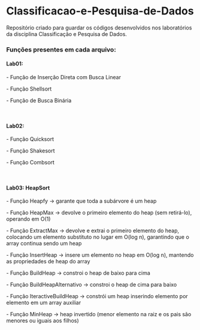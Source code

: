 # Classificacao-e-Pesquisa-de-Dados
Repositório criado para guardar os códigos desenvolvidos nos laboratórios da disciplina Classificação e Pesquisa de Dados.


<h3>Funções presentes em cada arquivo:</h3>

<h4>Lab01:</h4>
<p>- Função de Inserção Direta com Busca Linear</p>
<p>- Função Shellsort</p>
<p>- Função de Busca Binária</p>

<br>

<h4>Lab02:</h4>
<p>- Função Quicksort</p>
<p>- Função Shakesort</p>
<p>- Função Combsort</p>

<br>

<h4>Lab03: HeapSort</h4>
<p>- Função Heapfy -> garante que toda a subárvore é um heap </p>
<p>- Função HeapMax -> devolve o primeiro elemento do heap (sem retirá-lo), operando em O(1)</p>
<p>- Função ExtractMax -> devolve e extrai o primeiro elemento do heap, colocando um elemento substituto no lugar em O(log n), garantindo que o array continua sendo um heap</p>
<p>- Função InsertHeap -> insere um elemento no heap em O(log n), mantendo as propriedades de heap do array</p>
<p>- Função BuildHeap -> constroi o heap de baixo para cima</p>
<p>- Função BuildHeapAlternativo -> constroi o heap de cima para baixo</p>
<p>- Função IteractiveBuildHeap -> constrói um heap inserindo elemento por elemento em um array auxiliar</p>
<p>- Função MinHeap -> heap invertido (menor elemento na raiz e os pais são menores ou iguais aos filhos)</p>

